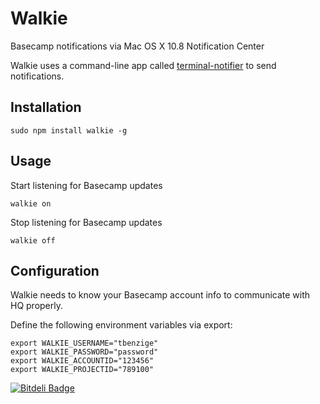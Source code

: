 # Walkie

Basecamp notifications via Mac OS X 10.8 Notification Center

Walkie uses a command-line app called [terminal-notifier](http://github.com/alloy/terminal-notifier)
to send notifications.

## Installation

```
sudo npm install walkie -g
```

## Usage

Start listening for Basecamp updates

```
walkie on
```

Stop listening for Basecamp updates

```
walkie off
```

## Configuration

Walkie needs to know your Basecamp account info to communicate with HQ properly.

Define the following environment variables via export:

```
export WALKIE_USERNAME="tbenzige"
export WALKIE_PASSWORD="password"
export WALKIE_ACCOUNTID="123456"
export WALKIE_PROJECTID="789100"
```


[![Bitdeli Badge](https://d2weczhvl823v0.cloudfront.net/tybenz/walkie/trend.png)](https://bitdeli.com/free "Bitdeli Badge")

